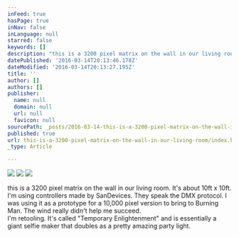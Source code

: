 ```yaml
---
inFeed: true
hasPage: true
inNav: false
inLanguage: null
starred: false
keywords: []
description: "this is a 3200 pixel matrix on the wall in our living room. It’s about 10ft x 10ft. I’m using controllers made by SanDevices. They speak the DMX protocol. I was using it as a prototype for a 10,000 pixel version to bring to Burning Man. The wind really didn’t help me succeed. I’m retooling. It’s called\_“Temporary Enlightenment” and is essentially a giant selfie maker that doubles as a pretty amazing party light."
datePublished: '2016-03-14T20:13:46.178Z'
dateModified: '2016-03-14T20:13:27.195Z'
title: ''
author: []
authors: []
publisher:
  name: null
  domain: null
  url: null
  favicon: null
sourcePath: _posts/2016-03-14-this-is-a-3200-pixel-matrix-on-the-wall-in-our-living-room.md
published: true
url: this-is-a-3200-pixel-matrix-on-the-wall-in-our-living-room/index.html
_type: Article

---
```

![](https://the-grid-user-content.s3-us-west-2.amazonaws.com/887d408b-7bcc-4ed8-9690-5563e8ad5eed.jpg)
![](https://the-grid-user-content.s3-us-west-2.amazonaws.com/e4f0d2fc-ae61-4ba0-be6d-86612bd0c21e.jpg)
![](https://the-grid-user-content.s3-us-west-2.amazonaws.com/7959cfaf-7e79-4a98-947e-e59f39b31f41.jpg)

this is a 3200 pixel matrix on the wall in our living room. It's about 10ft x 10ft. I'm using controllers made by SanDevices. They speak the DMX protocol. I was using it as a prototype for a 10,000 pixel version to bring to Burning Man. The wind really didn't help me succeed.   
I'm retooling. It's called "Temporary Enlightenment" and is essentially a giant selfie maker that doubles as a pretty amazing party light.